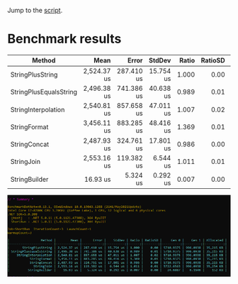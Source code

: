 Jump to the [script](Program.cs).

# Benchmark results

|                 Method |        Mean |      Error |    StdDev | Ratio | RatioSD |     Gen 0 |    Gen 1 | Allocated |
|----------------------- |------------:|-----------:|----------:|------:|--------:|----------:|---------:|----------:|
|       StringPlusString | 2,524.37 us | 287.410 us | 15.754 us | 1.000 |    0.00 | 5710.9375 | 996.0938 | 35,215 KB |
| StringPlusEqualsString | 2,496.38 us | 741.386 us | 40.638 us | 0.989 |    0.01 | 5710.9375 | 996.0938 | 35,215 KB |
|    StringInterpolation | 2,540.81 us | 857.658 us | 47.011 us | 1.007 |    0.02 | 5710.9375 | 996.0938 | 35,215 KB |
|           StringFormat | 3,456.11 us | 883.285 us | 48.416 us | 1.369 |    0.01 | 5710.9375 | 996.0938 | 35,215 KB |
|           StringConcat | 2,487.93 us | 324.761 us | 17.801 us | 0.986 |    0.00 | 5710.9375 | 996.0938 | 35,215 KB |
|             StringJoin | 2,553.16 us | 119.382 us |  6.544 us | 1.011 |    0.01 | 5722.6563 | 996.0938 | 35,254 KB |
|          StringBuilder |    16.93 us |   5.324 us |  0.292 us | 0.007 |    0.00 |   24.6887 |   6.1646 |    152 KB |

![results](Assets/results.png)

